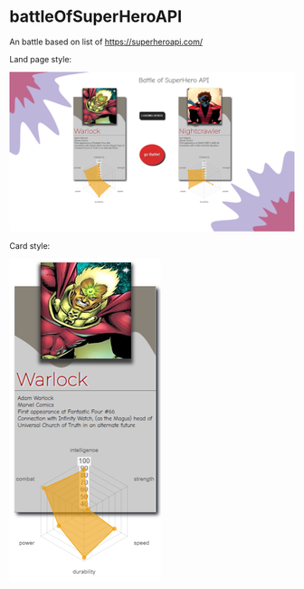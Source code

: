 # battleOfSuperHeroAPI
 An battle based on list of https://superheroapi.com/


Land page style:

![alt text](https://github.com/adnnskt/battleOfSuperHeroAPI/blob/main/img/bosapi.PNG?raw=true)

Card style:

![alt text](https://github.com/adnnskt/battleOfSuperHeroAPI/blob/main/img/bosapiCard.PNG?raw=true)
